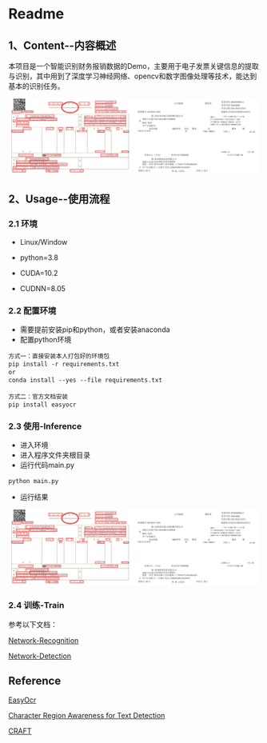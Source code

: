 # Readme

## 1、Content--内容概述

本项目是一个智能识别财务报销数据的Demo，主要用于电子发票关键信息的提取与识别，其中用到了深度学习神经网络、opencv和数字图像处理等技术，能达到基本的识别任务。

![demo](./readmephoto/demo_comparion.png)

## 2、Usage--使用流程

### 2.1 环境

- Linux/Window

- python=3.8

- CUDA=10.2

- CUDNN=8.05

  

### 2.2 配置环境

- 需要提前安装pip和python，或者安装anaconda
- 配置python环境

```
方式一：直接安装本人打包好的环境包
pip install -r requirements.txt
or
conda install --yes --file requirements.txt

方式二：官方文档安装
pip install easyocr
```



### 2.3 使用-Inference

- 进入环境
- 进入程序文件夹根目录
- 运行代码main.py

```
python main.py
```

- 运行结果

![demo](./readmephoto/demo_comparion.png)

### 2.4 训练-Train

参考以下文档：

[Network-Recognition](https://github.com/JaidedAI/EasyOCR/blob/master/custom_model.md)

[Network-Detection](https://github.com/JaidedAI/EasyOCR/blob/master/trainer/craft/README.md)



## Reference

[EasyOcr](https://github.com/jaidedai/easyocr)

[Character Region Awareness for Text Detection](https://arxiv.org/pdf/1904.01941.pdf)

[CRAFT](https://github.com/clovaai/CRAFT-pytorch)